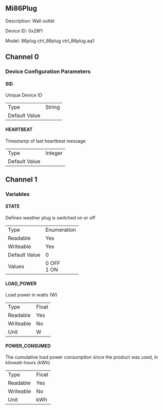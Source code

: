 ## Mi86Plug

Description: Wall outlet

Device ID: 0x28f1

Model: 86plug ctrl_86plug ctrl_86plug.aq1

## Channel 0 

### Device Configuration Parameters

#### SID

Unique Device ID

|  |  |
| -------------- | ------ |
| Type      | String |
| Default Value |   |

#### HEARTBEAT

Timestamp of last heartbeat message

|                   |         |
| ----------------- | ------- |
| Type          | Integer |
| Default Value |         |

## Channel 1

### Variables

#### STATE

Defines weather plug is switched on or off

|           |                     |
| -------------- | :----------------------------- |
| Type          | Enumeration                    |
| Readable      | Yes                            |
| Writeable     | Yes                            |
| Default Value | 0                              |
| Values        | 0 OFF<br />1 ON |

#### LOAD_POWER

Load power in watts (W)

|           |       |
| --------- | :---- |
| Type      | Float |
| Readable  | Yes   |
| Writeable | No    |
| Unit      | W     |

#### POWER_CONSUMED

The cumulative load power consumption since the product was used, in kilowatt-hours (kWh)

|           |       |
| --------- | :---- |
| Type      | Float |
| Readable  | Yes   |
| Writeable | No    |
| Unit      | kWh   |

